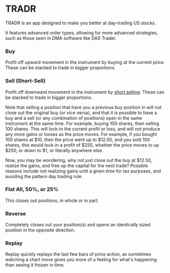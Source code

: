 # TRADR

TRADR is an app designed to make you better at day-trading US stocks.

It features advanced order types, allowing for more advanced strategies, such as those seen in DMA software like DAS Trader.

### Buy
Profit off upward movement in the instrument by buying at the current price.  These can be stacked to trade in bigger proportions.

### Sell (Short-Sell)
Profit off downward movement in the instrument by [short selling](https://en.wikipedia.org/wiki/Short_(finance)).  These can be stacked to trade in bigger proportions.

Note that selling a position that have you a previous buy position in will not close out the original buy (or vice versa), and that it is possible to have a buy and a sell (or any combination of positions) open in the same instrument at the same time.  For example, buying 100 shares, then selling 100 shares.  This will lock-in the current profit or loss, and will not produce any more gains or losses as the price moves.  For example, if you bought 100 shares at $10, then the price went up to $12.50, and you sold 100 shares, this would lock-in a profit of $250, whether the price moves to up $250, or down to $1, or literally anywhere else.

Now, you may be wondering, why not just close out the buy at $12.50, realize the gains, and free up the capital for the next trade?  Possible reasons include not realizing gains until a given time for tax purposes, and avoiding the pattern day trading rule.

### Flat All, 50%, or 25%
This closes out positions, in whole or in part.

### Reverse
Completely closes out your position(s) and opens an identically sized position in the opposite direction.

### Replay
Replay quickly replays the last few bars of price action, as sometimes watching a chart move gives you more of a feeling for what's happening than seeing it frozen in time.
